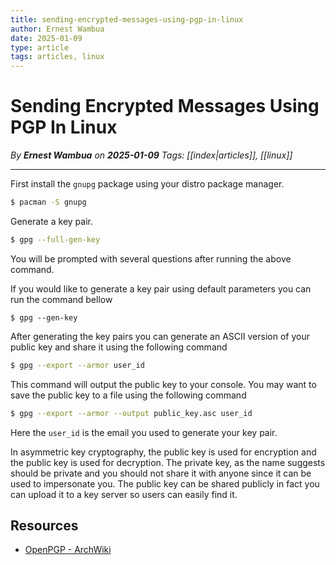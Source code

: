 ```yaml
---
title: sending-encrypted-messages-using-pgp-in-linux
author: Ernest Wambua
date: 2025-01-09
type: article
tags: articles, linux
---
```


# Sending Encrypted Messages Using PGP In Linux
_By **Ernest Wambua** on **2025-01-09**_
_Tags: [[index|articles]], [[linux]]_
___
First install the `gnupg` package using your distro package manager.

```bash
$ pacman -S gnupg
```

Generate a key pair.

```bash
$ gpg --full-gen-key
```

You will be prompted with several questions after running the above command.

If you would like to generate a key pair using default parameters you can run the command bellow

```basg
$ gpg --gen-key
```

After generating the key pairs you can generate an ASCII version of your public key and share it using the following command

```bash
$ gpg --export --armor user_id
```

This command will output the public key to your console. You may want to save the public key to a file using the following command

```bash
$ gpg --export --armor --output public_key.asc user_id
```

Here the `user_id` is the email you used to generate your key pair.

In asymmetric key cryptography, the public key is used for encryption and the public key is used for decryption. The private key, as the name suggests should be private and you should not share it with anyone since it can be used to impersonate you. The public key can be shared publicly in fact you can upload it to a key server so users can easily find it.



## Resources
- [OpenPGP - ArchWiki](https://wiki.archlinux.org/title/OpenPGP)